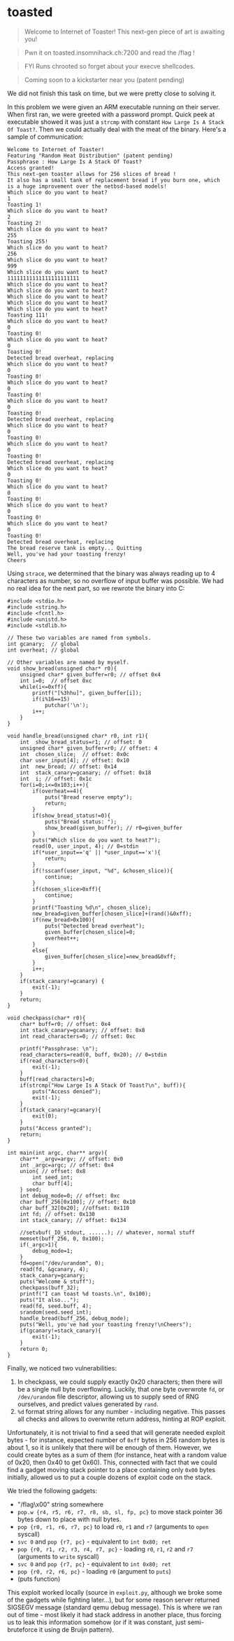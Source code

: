 # toasted

> Welcome to Internet of Toaster! This next-gen piece of art is awaiting you!

> Pwn it on toasted.insomnihack.ch:7200 and read the /flag !

> FYI Runs chrooted so forget about your execve shellcodes.

> Coming soon to a kickstarter near you (patent pending)

We did not finish this task on time, but we were pretty close to solving it.

In this problem we were given an ARM executable running on their server. When first ran, we were greeted with a 
password prompt. Quick peek at executable showed it was just a `strcmp` with constant `How Large Is A Stack Of Toast?`.
Then we could actually deal with the meat of the binary. Here's a sample of communication:
```
Welcome to Internet of Toaster!
Featuring "Random Heat Distribution" (patent pending)
Passphrase : How Large Is A Stack Of Toast?
Access granted!
This next-gen toaster allows for 256 slices of bread !
It also has a small tank of replacement bread if you burn one, which is a huge improvement over the netbsd-based models!
Which slice do you want to heat?
1
Toasting 1!
Which slice do you want to heat?
2
Toasting 2!
Which slice do you want to heat?
255
Toasting 255!
Which slice do you want to heat?
256
Which slice do you want to heat?
999
Which slice do you want to heat?
11111111111111111111111
Which slice do you want to heat?
Which slice do you want to heat?
Which slice do you want to heat?
Which slice do you want to heat?
Which slice do you want to heat?
Toasting 111!
Which slice do you want to heat?
0
Toasting 0!
Which slice do you want to heat?
0
Toasting 0!
Detected bread overheat, replacing
Which slice do you want to heat?
0
Toasting 0!
Which slice do you want to heat?
0
Toasting 0!
Which slice do you want to heat?
0
Toasting 0!
Detected bread overheat, replacing
Which slice do you want to heat?
0
Toasting 0!
Which slice do you want to heat?
0
Toasting 0!
Detected bread overheat, replacing
Which slice do you want to heat?
0
Toasting 0!
Which slice do you want to heat?
0
Toasting 0!
Which slice do you want to heat?
0
Toasting 0!
Which slice do you want to heat?
0
Toasting 0!
Detected bread overheat, replacing
The bread reserve tank is empty... Quitting
Well, you've had your toasting frenzy!
Cheers
```
Using `strace`, we determined that the binary was always reading up to 4 characters as number, so no overflow of
input buffer was possible. We had no real idea for the next part, so we rewrote the binary into C:
```
#include <stdio.h>
#include <string.h>
#include <fcntl.h>
#include <unistd.h>
#include <stdlib.h>

// These two variables are named from symbols.
int gcanary;  // global
int overheat; // global

// Other variables are named by myself.
void show_bread(unsigned char* r0){
	unsigned char* given_buffer=r0; // offset 0x4
	int i=0;  // offset 0xc
	while(i<=0xff){
		printf("[%3hhu]", given_buffer[i]);
		if(i%16==15)
			putchar('\n');
		i++;
	}
}

void handle_bread(unsigned char* r0, int r1){
	int  show_bread_status=r1; // offset: 0
	unsigned char* given_buffer=r0; // offset: 4
	int  chosen_slice;  // offset: 0x0c
	char user_input[4]; // offset: 0x10
	int  new_bread; // offset: 0x14
	int  stack_canary=gcanary; // offset: 0x18
	int  i; // offset: 0x1c
	for(i=0;i<=0x103;i++){
		if(overheat==4){
			puts("Bread reserve empty");
			return;
		}
		if(show_bread_status!=0){
			puts("Bread status: ");
			show_bread(given_buffer); // r0=given_buffer
		}
		puts("Which slice do you want to heat?");
		read(0, user_input, 4); // 0=stdin
		if(*user_input=='q' || *user_input=='x'){
			return;
		}
		if(!sscanf(user_input, "%d", &chosen_slice)){
			continue;
		}
		if(chosen_slice>0xff){
			continue;
		}
		printf("Toasting %d\n", chosen_slice);
		new_bread=given_buffer[chosen_slice]+(rand()&0xff);
		if(new_bread>0x100){
			puts("Detected bread overheat");
			given_buffer[chosen_slice]=0;
			overheat++;
		}
		else{
			given_buffer[chosen_slice]=new_bread&0xff;
		}
		i++;
	}
	if(stack_canary!=gcanary) {
		exit(-1);
	}
	return;
}

void checkpass(char* r0){
	char* buff=r0; // offset: 0x4
	int stack_canary=gcanary; // offset: 0x8
	int read_characters=0; // offset: 0xc

	printf("Passphrase: \n");
	read_characters=read(0, buff, 0x20); // 0=stdin
	if(read_characters<0){
		exit(-1);
	}
	buff[read_characters]=0;
	if(strcmp("How Large Is A Stack Of Toast?\n", buff)){
		puts("Access denied");
		exit(-1);
	}
	if(stack_canary!=gcanary){
		exit(0);
	}
	puts("Access granted");
	return;
}

int main(int argc, char** argv){
	char** _argv=argv; // offset: 0x0
	int _argc=argc; // offset: 0x4
	union{ // offset: 0x8
		int seed_int;
		char buff[4];
	} seed;
	int debug_mode=0; // offset: 0xc
	char buff_256[0x100]; // offset: 0x10
	char buff_32[0x20]; //offset: 0x110
	int fd; // offset: 0x130
	int stack_canary; // offset: 0x134

	//setvbuf(_IO_stdout, ......); // whatever, normal stuff
	memset(buff_256, 0, 0x100);
	if(_argc>1){
		debug_mode=1;
	}
	fd=open("/dev/urandom", 0);
	read(fd, &gcanary, 4);
	stack_canary=gcanary;
	puts("Welcome & stuff");
	checkpass(buff_32);
	printf("I can toast %d toasts.\n", 0x100);
	puts("It also...");
	read(fd, seed.buff, 4);
	srandom(seed.seed_int);
	handle_bread(buff_256, debug_mode);
	puts("Well, you've had your toasting frenzy!\nCheers");
	if(gcanary!=stack_canary){
		exit(-1);
	}
	return 0;
}
```
Finally, we noticed two vulnerabilities:

1) In checkpass, we could supply exactly 0x20 characters; then there will be a single null byte overflowing. Luckily,
that one byte overwrote `fd`, or `/dev/urandom` file descriptor, allowing us to supply seed of RNG ourselves, and predict
values generated by `rand`.
2) `%d` format string allows for any number - including negative. This passes all checks and allows to overwrite
return address, hinting at ROP exploit.

Unfortunately, it is not trivial to find a seed that will generate needed exploit bytes - for instance, expected number
of `0xff` bytes in 256 random bytes is about 1, so it is unlikely that there will be enough of them. However, we could
create bytes as a sum of them (for instance, heat with a random value of 0x20, then 0x40 to get 0x60). This, 
connected with fact that we could find a gadget moving stack pointer to a place containing only `0x00` bytes initially,
allowed us to put a couple dozens of exploit code on the stack.

We tried the following gadgets:
- "/flag\x00" string somewhere
- `pop.w {r4, r5, r6, r7, r8, sb, sl, fp, pc}` to move stack pointer 36 bytes down to place with null bytes.
- `pop {r0, r1, r6, r7, pc}` to load `r0`, `r1` and `r7` (arguments to `open` syscall)
- `svc 0` and `pop {r7, pc}` - equivalent to `int 0x80; ret`
- `pop {r0, r1, r2, r3, r4, r7, pc}` - loading `r0`, `r1`, `r2` and `r7` (arguments to `write` syscall)
- `svc 0` and `pop {r7, pc}` - equivalent to `int 0x80; ret`
- `pop {r0, r2, r6, pc}` - loading `r0` (argument to `puts`)
- (puts function)

This exploit worked locally (source in `exploit.py`, although we broke some of the gadgets while fighting later...),
but for some reason server returned SIGSEGV message (standard qemu debug message). This is where we ran out of time -
most likely it had stack address in another place, thus forcing us to leak this information somehow (or if it was
constant, just semi-bruteforce it using de Bruijn pattern).
